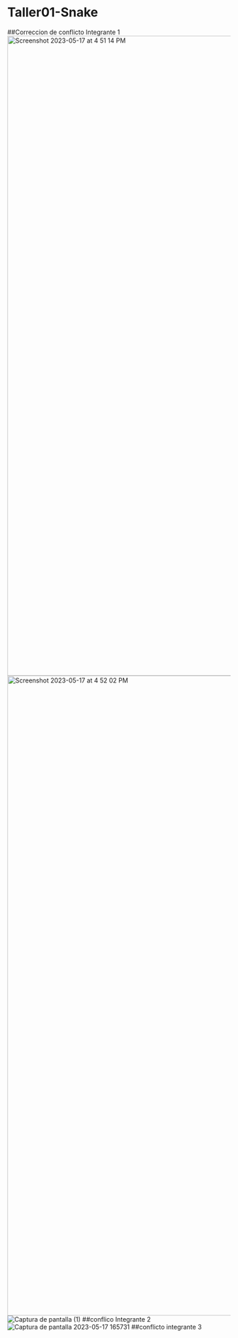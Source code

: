 # Taller01-Snake
##Correccion de conflicto Integrante 1
<img width="1440" alt="Screenshot 2023-05-17 at 4 51 14 PM" src="https://github.com/cisuarez/Taller01-Snake/assets/84451817/718efebf-7b67-49fa-a6b2-fe705474e101">
<img width="1440" alt="Screenshot 2023-05-17 at 4 52 02 PM" src="https://github.com/cisuarez/Taller01-Snake/assets/84451817/7c8ca24f-fd21-4512-909e-97dfb6670146">
![Captura de pantalla (1)](https://github.com/cisuarez/Taller01-Snake/assets/89329395/28766e9a-2614-44c1-9846-c5fbb3f4c188)
##conflico Integrante 2
![Captura de pantalla 2023-05-17 165731](https://github.com/cisuarez/Taller01-Snake/assets/96491039/892945a4-307d-4fbb-b3b7-866559a8e32d)
##conflicto integrante 3

